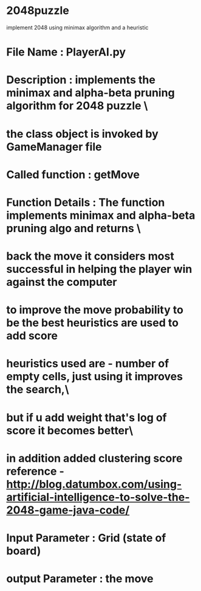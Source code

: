 # 2048puzzle
implement 2048 using minimax algorithm and a heuristic

# File Name : PlayerAI.py
# Description : implements the minimax and alpha-beta pruning algorithm for 2048 puzzle \
# the class object is invoked by GameManager file
# Called function  : getMove
# Function Details : The function implements minimax and alpha-beta pruning algo and returns \
# back the move it considers most successful in helping the player win against the computer
# to improve the move probability to be the best heuristics are used to add score
# heuristics used are - number of empty cells, just using it improves the search,\
# but if u add weight that's log of score it becomes better\
# in addition added clustering score reference - http://blog.datumbox.com/using-artificial-intelligence-to-solve-the-2048-game-java-code/
# Input Parameter : Grid (state of board)
# output Parameter : the move
